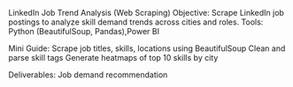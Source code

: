 LinkedIn Job Trend Analysis (Web Scraping)
Objective: Scrape LinkedIn job postings to analyze skill demand trends across cities and roles.
Tools: Python (BeautifulSoup, Pandas),Power BI

Mini Guide:
Scrape job titles, skills, locations using BeautifulSoup
Clean and parse skill tags
Generate heatmaps of top 10 skills by city

Deliverables:
Job demand recommendation
